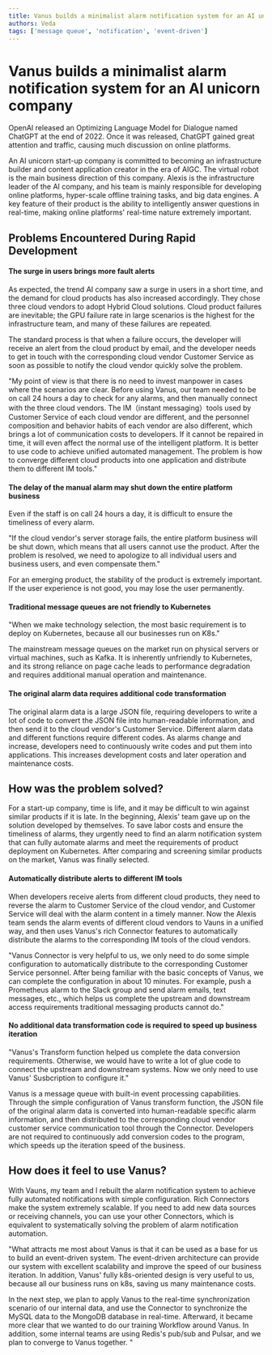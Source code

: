 ```yaml
---
title: Vanus builds a minimalist alarm notification system for an AI unicorn company
authors: Veda 
tags: ['message queue', 'notification', 'event-driven']
---
```


# Vanus builds a minimalist alarm notification system for an AI unicorn company

OpenAI released an Optimizing Language Model for Dialogue named ChatGPT at the end of 2022. Once it was released, ChatGPT gained great attention and traffic, causing much discussion on online platforms. 

An AI unicorn start-up company is committed to becoming an infrastructure builder and content application creator in the era of AIGC. The virtual robot is the main business direction of this company.  Alexis is the infrastructure leader of the AI company, and his team is mainly responsible for developing online platforms, hyper-scale offline training tasks, and big data engines. A key feature of their product is the ability to intelligently answer questions in real-time, making online platforms' real-time nature extremely important.



## Problems Encountered During Rapid Development

#### The surge in users brings more fault alerts

As expected,  the trend AI company saw a surge in users in a short time, and the demand for cloud products has also increased accordingly. They chose three cloud vendors to adopt Hybrid Cloud solutions. Cloud product failures are inevitable; the GPU failure rate in large scenarios is the highest for the infrastructure team, and many of these failures are repeated.

The standard process is that when a failure occurs, the developer will receive an alert from the cloud product by email, and the developer needs to get in touch with the corresponding cloud vendor Customer Service as soon as possible to notify the cloud vendor quickly solve the problem.

"My point of view is that there is no need to invest manpower in cases where the scenarios are clear. Before using Vanus, our team needed to be on call 24 hours a day to check for any alarms, and then manually connect with the three cloud vendors. The IM（instant messaging）tools used by Customer Service of each cloud vendor are different, and the personnel composition and behavior habits of each vendor are also different, which brings a lot of communication costs to developers. If it cannot be repaired in time, it will even affect the normal use of the intelligent platform. It is better to use code to achieve unified automated management. The problem is how to converge different cloud products into one application and distribute them to different IM tools."

#### The delay of the manual alarm may shut down the entire platform business

Even if the staff is on call 24 hours a day, it is difficult to ensure the timeliness of every alarm.

"If the cloud vendor's server storage fails, the entire platform business will be shut down, which means that all users cannot use the product. After the problem is resolved, we need to apologize to all individual users and business users, and even compensate them."

For an emerging product, the stability of the product is extremely important. If the user experience is not good, you may lose the user permanently.

#### Traditional message queues are not friendly to Kubernetes

"When we make technology selection, the most basic requirement is to deploy on Kubernetes, because all our businesses run on K8s."

The mainstream message queues on the market run on physical servers or virtual machines, such as Kafka. It is inherently unfriendly to Kubernetes, and its strong reliance on page cache leads to performance degradation and requires additional manual operation and maintenance.

#### The original alarm data requires additional code transformation

The original alarm data is a large JSON file, requiring developers to write a lot of code to convert the JSON file into human-readable information, and then send it to the cloud vendor's Customer Service. Different alarm data and different functions require different codes. As alarms change and increase, developers need to continuously write codes and put them into applications. This increases development costs and later operation and maintenance costs.



## How was the problem solved?

For a start-up company, time is life, and it may be difficult to win against similar products if it is late. In the beginning, Alexis' team gave up on the solution developed by themselves. To save labor costs and ensure the timeliness of alarms, they urgently need to find an alarm notification system that can fully automate alarms and meet the requirements of product deployment on Kubernetes. After comparing and screening similar products on the market, Vanus was finally selected.

#### Automatically distribute alerts to different IM tools

When developers receive alerts from different cloud products, they need to reverse the alarm to Customer Service of the cloud vendor, and Customer Service will deal with the alarm content in a timely manner. Now the Alexis team sends the alarm events of different cloud vendors to Vauns in a unified way, and then uses Vanus's rich Connector features to automatically distribute the alarms to the corresponding IM tools of the cloud vendors.

"Vanus Connector is very helpful to us, we only need to do some simple configuration to automatically distribute to the corresponding Customer Service personnel. After being familiar with the basic concepts of Vanus, we can complete the configuration in about 10 minutes. For example, push a Prometheus alarm to the Slack group and send alarm emails, text messages, etc., which helps us complete the upstream and downstream access requirements traditional messaging products cannot do."

#### No additional data transformation code is required to speed up business iteration

"Vanus's Transform function helped us complete the data conversion requirements. Otherwise, we would have to write a lot of glue code to connect the upstream and downstream systems. Now we only need to use Vanus' Susbcription to configure it."

Vanus is a message queue with built-in event processing capabilities. Through the simple configuration of Vanus transform function, the JSON file of the original alarm data is converted into human-readable specific alarm information, and then distributed to the corresponding cloud vendor customer service communication tool through the Connector. Developers are not required to continuously add conversion codes to the program, which speeds up the iteration speed of the business.



## How does it feel to use Vanus?

With Vauns, my team and I rebuilt the alarm notification system to achieve fully automated notifications with simple configuration. Rich Connectors make the system extremely scalable. If you need to add new data sources or receiving channels, you can use your other Connectors, which is equivalent to systematically solving the problem of alarm notification automation.

"What attracts me most about Vanus is that it can be used as a base for us to build an event-driven system. The event-driven architecture can provide our system with excellent scalability and improve the speed of our business iteration. In addition, Vanus' fully k8s-oriented design is very useful to us, because all our business runs on k8s, saving us many maintenance costs.

In the next step, we plan to apply Vanus to the real-time synchronization scenario of our internal data, and use the Connector to synchronize the MySQL data to the MongoDB database in real-time. Afterward, it became more clear that we wanted to do our training Workflow around Vanus. In addition, some internal teams are using Redis's pub/sub and Pulsar, and we plan to converge to Vanus together. "